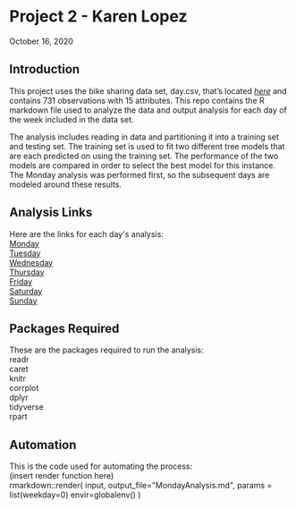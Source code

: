 Project 2 - Karen Lopez
================
October 16, 2020

## Introduction

This project uses the bike sharing data set, day.csv, that’s located
*[here](https://archive.ics.uci.edu/ml/datasets/Bike+Sharing+Dataset)*
and contains 731 observations with 15 attributes. This repo contains 
the R markdown file used to analyze the data and output analysis for
each day of the week included in the data set.

The analysis includes reading in data and partitioning it into a 
training set and testing set. The training set is used to fit two 
different tree models that are each predicted on using the training
set. The performance of the two models are compared in order to select
the best model for this instance. The Monday analysis was performed
first, so the subsequent days are modeled around these results.

## Analysis Links
Here are the links for each day's analysis:  
[Monday]()  
[Tuesday]()  
[Wednesday]()  
[Thursday]()  
[Friday]()  
[Saturday]()  
[Sunday]()  

## Packages Required
These are the packages required to run the analysis:  
readr  
caret  
knitr  
corrplot  
dplyr  
tidyverse  
rpart  

## Automation
This is the code used for automating the process:  
(insert render function here)  
rmarkdown::render(
  input,
  output_file="MondayAnalysis.md",
  params = list(weekday=0)
  envir=globalenv()
  )
